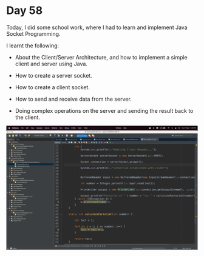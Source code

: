# Day 58

Today, I did some school work, where I had to learn and implement Java Socket Programming.

I learnt the following:

- About the Client/Server Architecture, and how to implement a simple client and server using Java.

- How to create a server socket.

- How to create a client socket.

- How to send and receive data from the server.

- Doing complex operations on the server and sending the result back to the client.

![Client](images/client_server.png)

